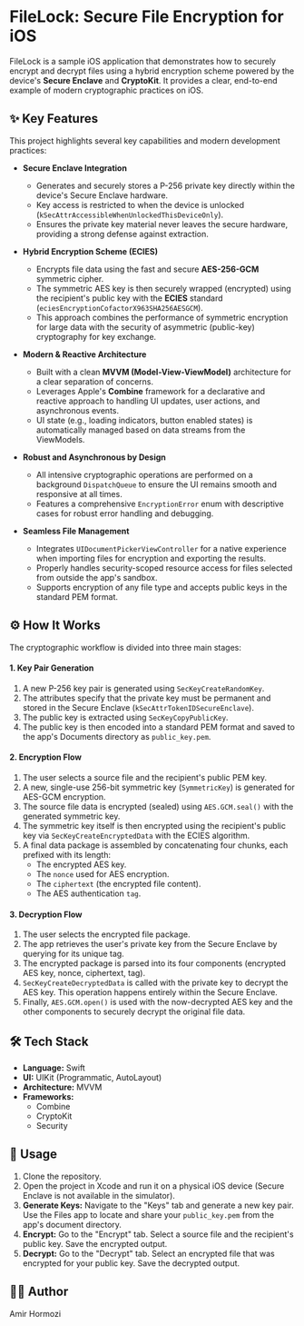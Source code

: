 # FileLock: Secure File Encryption for iOS

FileLock is a sample iOS application that demonstrates how to securely encrypt and decrypt files using a hybrid encryption scheme powered by the device's **Secure Enclave** and **CryptoKit**. It provides a clear, end-to-end example of modern cryptographic practices on iOS.

## ✨ Key Features

This project highlights several key capabilities and modern development practices:

* **Secure Enclave Integration**
    * Generates and securely stores a P-256 private key directly within the device's Secure Enclave hardware.
    * Key access is restricted to when the device is unlocked (`kSecAttrAccessibleWhenUnlockedThisDeviceOnly`).
    * Ensures the private key material never leaves the secure hardware, providing a strong defense against extraction.

* **Hybrid Encryption Scheme (ECIES)**
    * Encrypts file data using the fast and secure **AES-256-GCM** symmetric cipher.
    * The symmetric AES key is then securely wrapped (encrypted) using the recipient's public key with the **ECIES** standard (`eciesEncryptionCofactorX963SHA256AESGCM`).
    * This approach combines the performance of symmetric encryption for large data with the security of asymmetric (public-key) cryptography for key exchange.

* **Modern & Reactive Architecture**
    * Built with a clean **MVVM (Model-View-ViewModel)** architecture for a clear separation of concerns.
    * Leverages Apple's **Combine** framework for a declarative and reactive approach to handling UI updates, user actions, and asynchronous events.
    * UI state (e.g., loading indicators, button enabled states) is automatically managed based on data streams from the ViewModels.

* **Robust and Asynchronous by Design**
    * All intensive cryptographic operations are performed on a background `DispatchQueue` to ensure the UI remains smooth and responsive at all times.
    * Features a comprehensive `EncryptionError` enum with descriptive cases for robust error handling and debugging.

* **Seamless File Management**
    * Integrates `UIDocumentPickerViewController` for a native experience when importing files for encryption and exporting the results.
    * Properly handles security-scoped resource access for files selected from outside the app's sandbox.
    * Supports encryption of any file type and accepts public keys in the standard PEM format.

## ⚙️ How It Works

The cryptographic workflow is divided into three main stages:

#### 1. Key Pair Generation
1.  A new P-256 key pair is generated using `SecKeyCreateRandomKey`.
2.  The attributes specify that the private key must be permanent and stored in the Secure Enclave (`kSecAttrTokenIDSecureEnclave`).
3.  The public key is extracted using `SecKeyCopyPublicKey`.
4.  The public key is then encoded into a standard PEM format and saved to the app's Documents directory as `public_key.pem`.

#### 2. Encryption Flow
1.  The user selects a source file and the recipient's public PEM key.
2.  A new, single-use 256-bit symmetric key (`SymmetricKey`) is generated for AES-GCM encryption.
3.  The source file data is encrypted (sealed) using `AES.GCM.seal()` with the generated symmetric key.
4.  The symmetric key itself is then encrypted using the recipient's public key via `SecKeyCreateEncryptedData` with the ECIES algorithm.
5.  A final data package is assembled by concatenating four chunks, each prefixed with its length:
    * The encrypted AES key.
    * The `nonce` used for AES encryption.
    * The `ciphertext` (the encrypted file content).
    * The AES authentication `tag`.

#### 3. Decryption Flow
1.  The user selects the encrypted file package.
2.  The app retrieves the user's private key from the Secure Enclave by querying for its unique tag.
3.  The encrypted package is parsed into its four components (encrypted AES key, nonce, ciphertext, tag).
4.  `SecKeyCreateDecryptedData` is called with the private key to decrypt the AES key. This operation happens entirely within the Secure Enclave.
5.  Finally, `AES.GCM.open()` is used with the now-decrypted AES key and the other components to securely decrypt the original file data.

## 🛠️ Tech Stack

* **Language:** Swift
* **UI:** UIKit (Programmatic, AutoLayout)
* **Architecture:** MVVM
* **Frameworks:**
    * Combine
    * CryptoKit
    * Security

## 🚀 Usage

1.  Clone the repository.
2.  Open the project in Xcode and run it on a physical iOS device (Secure Enclave is not available in the simulator).
3.  **Generate Keys:** Navigate to the "Keys" tab and generate a new key pair. Use the Files app to locate and share your `public_key.pem` from the app's document directory.
4.  **Encrypt:** Go to the "Encrypt" tab. Select a source file and the recipient's public key. Save the encrypted output.
5.  **Decrypt:** Go to the "Decrypt" tab. Select an encrypted file that was encrypted for your public key. Save the decrypted output.

## 👨‍💻 Author

Amir Hormozi
